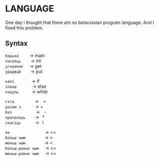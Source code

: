 # LANGUAGE 

One day i thought that there are no belarussian program language. And I fixed this problem.  

## Syntax

`бацька`⠀⠀⠀ -> main  
`пасеяць`⠀⠀⠀-> int  
`угнаенне`⠀⠀-> get  
`ураджай`⠀⠀⠀-> put  
  
`калi`⠀⠀⠀⠀⠀ -> if  
`iнакш`⠀⠀⠀⠀⠀-> else  
`пакуль`⠀⠀⠀⠀-> while

`гэта`⠀⠀⠀⠀⠀⠀ ->⠀ =  
`разам з`⠀⠀⠀⠀  -> +  
`без`⠀⠀⠀⠀⠀⠀ ⠀->⠀ -  
`прапалоць`⠀⠀⠀->⠀*  
`скасiць`⠀⠀⠀ ⠀->⠀\  
  
`як`⠀⠀⠀⠀⠀⠀⠀⠀⠀⠀⠀-> ==  
`больш чым`⠀⠀⠀⠀⠀⠀-> >  
`меньш чым`⠀⠀⠀⠀⠀⠀-> <  
`больш-равно чым`⠀⠀-> >=  
`меньш-равно чым`⠀⠀-> <=  

